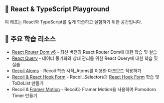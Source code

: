 ## 🚀 React & TypeScript Playground

이 레포는 React와 TypeScript를 깊게 학습하고 실험하기 위한 공간입니다.

## 📘 주요 학습 리소스

- [React Router Dom v6](https://github.com/sarangdaddy/React-TS-Playground/tree/Router-v6-practice) - 최신 버전의 React Router Dom에 대한 학습 및 실습
- [React Query](https://github.com/sarangdaddy/React-TS-Playground/tree/React-Query-practice) - 데이터 동기화와 상태 관리를 위한 React Query에 대한 학습 및 실습
- [Recoil Atoms](https://github.com/sarangdaddy/React-TS-Playground/tree/darkMode-recoil) - Recoil 학습 시작\_Atoms를 이용한 다크모드 적용하기
- [Recoil & React Hook Form](https://github.com/sarangdaddy/React-TS-Playground/tree/create-toDoList-recoil) - Recoil_Selectors과 [React Hook Form](https://github.com/sarangdaddy/React-TS-Playground/wiki/React-Form-Hook) 학습 및 ToDoList 만들기
- Recoil & [Framer Motion](https://github.com/sarangdaddy/React-TS-Playground/wiki/Framer-Motion) - Recoil과 Framer Motion을 사용하여 Pomodoro Timer 만들기
